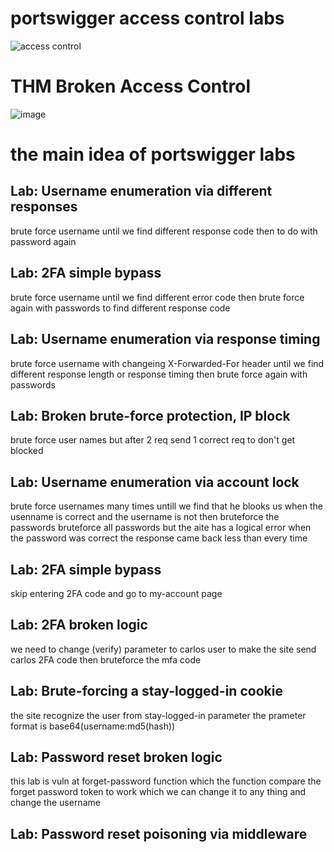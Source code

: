 # portswigger access control labs
![access control](https://github.com/user-attachments/assets/efc3d333-726d-4de3-b8c2-b17a119ed8fb)
# THM Broken Access Control
![image](https://github.com/user-attachments/assets/d7094e00-0dcb-46e1-adb0-0cc86beb6155)

# the main idea of portswigger labs

## Lab: Username enumeration via different responses
brute force username until we find different response code then to do with password again
## Lab: 2FA simple bypass
brute force username until we find different error code then brute force again with passwords to find different response code
## Lab: Username enumeration via response timing
brute force username with changeing X-Forwarded-For header until we find different response length or response timing then brute force again with passwords 
## Lab: Broken brute-force protection, IP block
brute force user names but after 2 req send 1 correct req to don't get blocked 
## Lab: Username enumeration via account lock
brute force usernames many times untill we find that he blooks us when the usenname is correct and the username is not then bruteforce
the passwords bruteforce all passwords but the aite has a logical error when the password was correct the response came back less than every time
## Lab: 2FA simple bypass
skip entering 2FA code and go to my-account page 
## Lab: 2FA broken logic
we need to change (verify) parameter to carlos user to make the site send carlos 2FA code then bruteforce the mfa code
## Lab: Brute-forcing a stay-logged-in cookie
the site recognize the user from stay-logged-in parameter 
  the prameter format is base64(username:md5(hash))
## Lab: Password reset broken logic
this lab is vuln at forget-password function which the function compare the forget password token to work which we can change it to any thing and change the username
## Lab: Password reset poisoning via middleware
  
